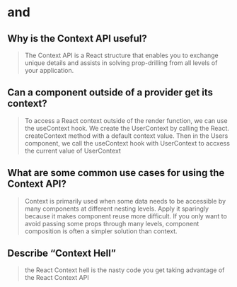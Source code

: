 # <Login /> and <Auth />

## Why is the Context API useful?

> The Context API is a React structure that enables you to exchange unique details and assists in solving prop-drilling from all levels of your application.

## Can a component outside of a provider get its context?

> To access a React context outside of the render function, we can use the useContext hook. We create the UserContext by calling the React. createContext method with a default context value. Then in the Users component, we call the useContext hook with UserContext to accxess the current value of UserContext

## What are some common use cases for using the Context API?

> Context is primarily used when some data needs to be accessible by many components at different nesting levels. Apply it sparingly because it makes component reuse more difficult. If you only want to avoid passing some props through many levels, component composition is often a simpler solution than context.

## Describe “Context Hell”

> the React Context hell is the nasty code you get taking advantage of the React Context API

